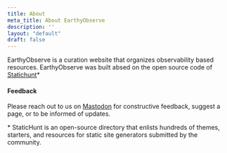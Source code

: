 ```yaml
---
title: About
meta_title: About EarthyObserve
description: ''
layout: "default"
draft: false
---
```

EarthyObserve is a curation website that organizes observability based resources.  EarthyObserve was built absed on the open source code of [Statichunt](https://github.com/statichunt/statichunt)*

#### Feedback

Please reach out to us on [Mastodon](https://mastodon.social/@mikkergp) for constructive feedback, suggest a page, or to be informed of updates.



\* StaticHunt is an open-source directory that enlists hundreds of themes, starters, and resources for static site generators submitted by the community.
